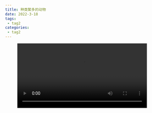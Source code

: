 ```yaml
---
title: 种类繁多的动物
date: 2022-3-18
tags:
 - tag2
categories:
 - tag2
---
```


<figure id="video1" class="wp-block-video"><video style="width: 100%;" controls autoplay preload
src="https://docker.qwenlove.top/d/swr.cn-north-4.myhuaweicloud.com/qianwen/public:sha256:5bdb2ec1c454c9aab0f1bd329d1d71b7275d182f300299543ff8adccd4746ae6"
></video></figure>
<script src="https://cdn.bootcdn.net/ajax/libs/jquery/3.3.1/jquery.min.js"></script>

<script>
    window.onload = function(){
    let myVid=document.getElementById("video1");
                   myVid.addEventListener("timeupdate",timeupdate);s
                   myVid.controls = true;
                   myVid.addEventListener('waiting', function(e) {
                       console.log("***************************************************************")
                       myVid.src =`https://docker.qwenlove.top/d/swr.cn-north-4.myhuaweicloud.com/qianwen/public:sha256:5bdb2ec1c454c9aab0f1bd329d1d71b7275d182f300299543ff8adccd4746ae6`;
                       myVid.currentTime=$("#showTime").val();
                       myVid.play();
                   })
                   myVid.addEventListener("WeixinJSBridgeReady",function() {
                       document.getElementById('video1').play();
                   }, false);

                       myVid.addEventListener('pause',function(){
                   localStorage.setItem('remTime',myVid.curTime);
               })
}</script>


